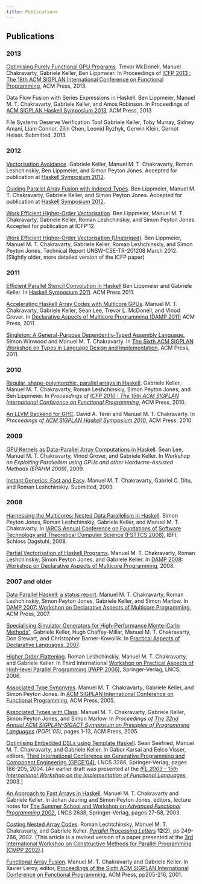 ```yaml
---
title: Publications 
---
```


Publications
------------
### 2013

[Optimising Purely Functional GPU
Programs](http://www.cse.unsw.edu.au/~chak/papers/MCKL13.html). Trevor
McDonell, Manuel Chakravarty, Gabriele Keller, Ben Lippmeier. In
Proceedings of [ICFP 2013 : The 18th ACM SIGPLAN International
Conference on Functional
Programming](http://www.icfpconference.org/icfp2013/), ACM Press, 2013.

Data Flow Fusion with Series Expressions in Haskell. Ben Lippmeier,
Manuel M. T. Chakravarty, Gabriele Keller, and Amos Robinson. In
Proceedings of [ACM SIGPLAN Haskell Symposium
2013](http://www.haskell.org/haskell-symposium/2013/), ACM Press, 2013

File Systems Deserve Verification Too! Gabriele Keller, Toby Murray,
Sidney Amani, Liam Connor, Zilin Chen, Leonid Ryzhyk, Gerwin Klein,
Gernot Heiser. Submitted, 2013.

### 2012

[Vectorisation Avoidance](./Papers/vect-avoid.pdf). Gabriele Keller,
Manuel M. T. Chakravarty, Roman Leshchinskiy, Ben Lippmeier, and Simon
Peyton Jones. Accepted for publication at [Haskell Symposium
2012](http://www.haskell.org/haskell-symposium/2012/).

[Guiding Parallel Array Fusion with Indexed Types](./Papers/repa3.pdf).
Ben Lippmeier, Manuel M. T. Chakravarty, Gabriele Keller, and Simon
Peyton Jones. Accepted for publication at [Haskell Symposium
2012](http://www.haskell.org/haskell-symposium/2012/).

[Work Efficient Higher-Order Vectorisation](./Papers/replicate.pdf). Ben
Lippmeier, Manuel M. T. Chakravarty, Gabriele Keller, Roman
Leshchinskiy, and Simon Peyton Jones. Accepted for publication at
ICFP'12.

[Work Efficient Higher-Order Vectorisation
(Unabriged)](./Papers/replicate-tr.pdf). Ben Lippmeier, Manuel M. T.
Chakravarty, Gabriele Keller, Roman Leshchinskiy, and Simon Peyton
Jones. Technical Report UNSW-CSE-TR-201208 March 2012. (Slightly older,
more detailed version of the ICFP paper)

### 2011

[Efficient Parallel Stencil Convolution in Haskell](Papers/stencil.html)
Ben Lippmeier and Gabriele Keller. In [Haskell Symposium
2011](http://www.haskell.org/haskell-symposium/2011/). ACM Press 2011.

[Accelerating Haskell Array Codes with Multicore
GPUs](Papers/acc-cuda.pdf). Manuel M. T. Chakravarty, Gabriele Keller,
Sean Lee, Trevor L. McDonell, and Vinod Grover. In [Declarative Aspects
of Multicore Programming (DAMP 2011)](http://damp2011.cs.uchicago.edu/)
ACM Press, 2011.

[Singleton: A General-Purpose Dependently-Typed Assembly
Language.](WC11.html) Simon Winwood and Manuel M. T. Chakravarty. In
[The Sixth ACM SIGPLAN Workshop on Types in Language Design and
Implementation](http://www.mpi-sws.org/~dreyer/tldi2011/), ACM Press,
2011.

### 2010

[Regular, shape-polymorphic, parallel arrays in
Haskell](Papers/repa.pdf). Gabriele Keller, Manuel M. T. Chakravarty,
Roman Leshchinskiy, Simon Peyton Jones, and Ben Lippmeier. In
*Proceedings of [ICFP 2010 : The 15th ACM SIGPLAN International
Conference on Functional
Programming](http://www.icfpconference.org/icfp2010/)*, ACM Press, 2010.

[An LLVM Backend for GHC](TC10.html). David A. Terei and Manuel M. T.
Chakravarty. In *Proceedings of [ACM SIGPLAN Haskell Symposium
2010](http://www.haskell.org/haskell-symposium/2010/)*, ACM Press, 2010.

### 2009

[GPU Kernels as Data-Parallel Array Computations in
Haskell](./Papers/gpugen.pdf). Sean Lee, Manuel M. T. Chakravarty, Vinod
Grover, and Gabriele Keller. In *Workshop on Exploiting Parallelism
using GPUs and other Hardware-Assisted Methods (EPAHM 2009)*, 2009.

[Instant Generics: Fast and Easy](CDL09.html). Manuel M. T. Chakravarty,
Gabriel C. Ditu, and Roman Leshchinskiy. Submitted, 2009.

### 2008

[Harnessing the Multicores: Nested Data Parallelism in
Haskell](./Papers/fsttcs2008.pdf). Simon Peyton Jones, Roman
Leshchinskiy, Gabriele Keller, and Manuel M. T. Chakravarty. In [IARCS
Annual Conference on Foundations of Software Technology and Theoretical
Computer Science (FSTTCS 2008)](http://www.fsttcs.org/), IBFI, Schloss
Dagstuhl, 2008.

[Partial Vectorisation of Haskell Programs](./Papers/partial-vect.pdf).
Manuel M. T. Chakravarty, Roman Leshchinskiy, Simon Peyton Jones, and
Gabriele Keller. In [DAMP 2008: Workshop on Declarative Aspects of
Multicore
Programming](http://www.clip.dia.fi.upm.es/Conferences/DAMP08/), 2008.

### 2007 and older

[Data Parallel Haskell: a status report](./Papers/StatusReport.pdf).
Manuel M. T. Chakravarty, Roman Leshchinskiy, Simon Peyton Jones,
Gabriele Keller, and Simon Marlow. In [DAMP 2007: Workshop on
Declarative Aspects of Multicore
Programming](http://www.cs.cmu.edu/~damp/), ACM Press, 2007.

[Specialising Simulator Generators for High-Performance Monte-Carlo
Methods"](). Gabriele Keller, Hugh Chaffey-Millar, Manuel M. T.
Chakravarty, Don Stewart, and Christopher Barner-Kowollik. In [Practical
Aspects of Declarative Languages,
2007](http://www.ist.unomaha.edu/padl2008/).

[Higher Order Flattening](). Roman Leshchinskiy, Manuel M. T.
Chakravarty, and Gabriele Keller. In Third International [Workshop on
Practical Aspects of High-level Parallel Programming (PAPP
2006)](http://graal.ens-lyon.fr/~abenoit/conf/papp2006.html),
Springer-Verlag, LNCS, 2006.

[Associated Type Synonyms](). Manuel M. T. Chakravarty, Gabriele Keller,
and Simon Peyton Jones. In [ACM SIGPLAN International Conference on
Functional Programming](http://www.brics.dk/~danvy/icfp05/), ACM Press,
2005.

[Associated Types with Class](). Manuel M. T. Chakravarty, Gabriele
Keller, Simon Peyton Jones, and Simon Marlow. In *Proceedings of [The
32nd Annual ACM SIGPLAN-SIGACT Symposium on Principles of Programming
Languages](http://www.cs.princeton.edu/~dpw/popl/05/) (POPL'05)*, pages
1-13, ACM Press, 2005.

[Optimising Embedded DSLs using Template Haskell](). Sean Seefried,
Manuel M. T. Chakravarty, and Gabriele Keller. In Gabor Karsai and Eelco
Visser, editors, [Third International Conference on Generative
Programming and Component Engineering
(GPCE'04),](http://www.program-transformation.org/Gpce) LNCS 3286,
Springer-Verlag, pages 186-205, 2004. [An earlier draft was presented at
the *[IFL 2003 - 15th International Workshop on the Implementation of
Functional Languages](http://www.macs.hw.ac.uk/~ifl03/)*, 2003.]

[An Approach to Fast Arrays in Haskell](). Manuel M. T. Chakravarty and
Gabriele Keller. In Johan Jeuring and Simon Peyton Jones, editors,
lecture notes for [The Summer School and Workshop on *Advanced
Functional Programming*
2002.](http://functionfal-programming.org/afp/afp4/) LNCS 2638,
Springer-Verlag, pages 27-58, 2003.

[Costing Nested Array Codes](). Roman Lechtchinsky, Manuel M. T.
Chakravarty, and Gabriele Keller. [*Parallel Processing
Letters*](http://www.worldscinet.com/ppl/ppl.shtml) **12**(2), pp
249-266, 2002. (This article is a revised version of a paper presented
at the [3rd International Workshop on Constructive Methods for Parallel
Programming (CMPP 2002)](http://pvp.cs.tu-berlin.de/cmpp02/).)

[Functional Array Fusion](). Manuel M. T. Chakravarty and Gabriele
Keller. In Xavier Leroy, editor, [Proceedings of the Sixth ACM SIGPLAN
International Conference on Functional
Programming,](http://cristal.inria.fr/ICFP2001/) ACM Press, pp205-216,
2001.
